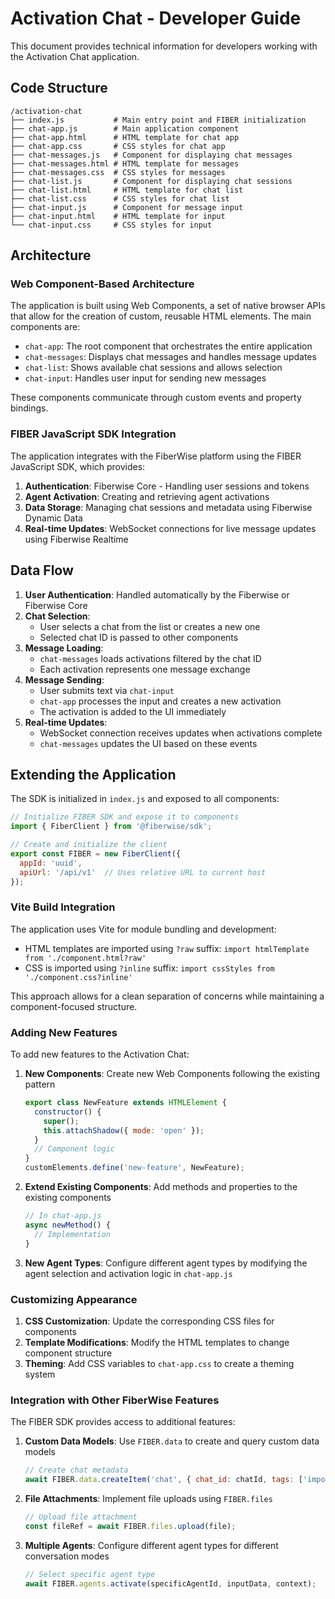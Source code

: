
# Activation Chat - Developer Guide

This document provides technical information for developers working with the Activation Chat application.

## Code Structure

```
/activation-chat
├── index.js           # Main entry point and FIBER initialization
├── chat-app.js        # Main application component
├── chat-app.html      # HTML template for chat app
├── chat-app.css       # CSS styles for chat app
├── chat-messages.js   # Component for displaying chat messages
├── chat-messages.html # HTML template for messages
├── chat-messages.css  # CSS styles for messages
├── chat-list.js       # Component for displaying chat sessions
├── chat-list.html     # HTML template for chat list
├── chat-list.css      # CSS styles for chat list
├── chat-input.js      # Component for message input
├── chat-input.html    # HTML template for input
└── chat-input.css     # CSS styles for input
```

## Architecture

### Web Component-Based Architecture

The application is built using Web Components, a set of native browser APIs that allow for the creation of custom, reusable HTML elements. The main components are:

- `chat-app`: The root component that orchestrates the entire application
- `chat-messages`: Displays chat messages and handles message updates
- `chat-list`: Shows available chat sessions and allows selection
- `chat-input`: Handles user input for sending new messages

These components communicate through custom events and property bindings.

### FIBER JavaScript SDK Integration

The application integrates with the FiberWise platform using the FIBER JavaScript SDK, which provides:

1. **Authentication**: Fiberwise Core - Handling user sessions and tokens
2. **Agent Activation**: Creating and retrieving agent activations
3. **Data Storage**: Managing chat sessions and metadata using Fiberwise Dynamic Data
4. **Real-time Updates**: WebSocket connections for live message updates using Fiberwise Realtime

## Data Flow

1. **User Authentication**: Handled automatically by the Fiberwise or Fiberwise Core
2. **Chat Selection**: 
   - User selects a chat from the list or creates a new one
   - Selected chat ID is passed to other components
3. **Message Loading**:
   - `chat-messages` loads activations filtered by the chat ID
   - Each activation represents one message exchange
4. **Message Sending**:
   - User submits text via `chat-input`
   - `chat-app` processes the input and creates a new activation
   - The activation is added to the UI immediately
5. **Real-time Updates**:
   - WebSocket connection receives updates when activations complete
   - `chat-messages` updates the UI based on these events

## Extending the Application

The SDK is initialized in `index.js` and exposed to all components:

```javascript
// Initialize FIBER SDK and expose it to components
import { FiberClient } from '@fiberwise/sdk';

// Create and initialize the client
export const FIBER = new FiberClient({
  appId: 'uuid',
  apiUrl: '/api/v1'  // Uses relative URL to current host
});
```

### Vite Build Integration

The application uses Vite for module bundling and development:

- HTML templates are imported using `?raw` suffix: `import htmlTemplate from './component.html?raw'`
- CSS is imported using `?inline` suffix: `import cssStyles from './component.css?inline'`

This approach allows for a clean separation of concerns while maintaining a component-focused structure.
### Adding New Features

To add new features to the Activation Chat:

1. **New Components**: Create new Web Components following the existing pattern
   ```javascript
   export class NewFeature extends HTMLElement {
     constructor() {
       super();
       this.attachShadow({ mode: 'open' });
     }
     // Component logic
   }
   customElements.define('new-feature', NewFeature);
   ```

2. **Extend Existing Components**: Add methods and properties to the existing components
   ```javascript
   // In chat-app.js
   async newMethod() {
     // Implementation
   }
   ```

3. **New Agent Types**: Configure different agent types by modifying the agent selection and activation logic in `chat-app.js`

### Customizing Appearance

1. **CSS Customization**: Update the corresponding CSS files for components
2. **Template Modifications**: Modify the HTML templates to change component structure
3. **Theming**: Add CSS variables to `chat-app.css` to create a theming system

### Integration with Other FiberWise Features

The FIBER SDK provides access to additional features:

1. **Custom Data Models**: Use `FIBER.data` to create and query custom data models
   ```javascript
   // Create chat metadata
   await FIBER.data.createItem('chat', { chat_id: chatId, tags: ['important'] });
   ```

2. **File Attachments**: Implement file uploads using `FIBER.files`
   ```javascript
   // Upload file attachment
   const fileRef = await FIBER.files.upload(file);
   ```

3. **Multiple Agents**: Configure different agent types for different conversation modes
   ```javascript
   // Select specific agent type
   await FIBER.agents.activate(specificAgentId, inputData, context);
   ```
